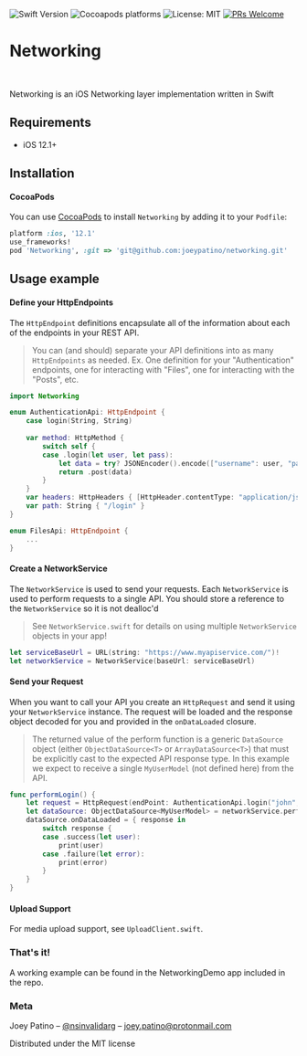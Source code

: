 ![Swift Version](https://img.shields.io/badge/Swift-5.0-blue)
![Cocoapods platforms](https://img.shields.io/badge/platform-iOS-red)
![License: MIT](https://img.shields.io/badge/License-MIT-blue.svg)
[![PRs Welcome](https://img.shields.io/badge/PRs-welcome-brightgreen.svg)](http://makeapullrequest.com)

# Networking
<br />
<p align="left">
    Networking is an iOS Networking layer implementation written in Swift
</p>

## Requirements

- iOS 12.1+

## Installation

#### CocoaPods
You can use [CocoaPods](http://cocoapods.org/) to install `Networking` by adding it to your `Podfile`:

```ruby
platform :ios, '12.1'
use_frameworks!
pod 'Networking', :git => 'git@github.com:joeypatino/networking.git'
```

## Usage example

#### Define your HttpEndpoints

The `HttpEndpoint` definitions encapsulate all of the information about each of the endpoints in your REST API.   

> You can (and should) separate your API definitions into as many `HttpEndpoints` as needed. 
Ex. One definition for your "Authentication" endpoints, one for interacting with "Files", one for interacting with 
the "Posts", etc.

``` swift
import Networking

enum AuthenticationApi: HttpEndpoint {
    case login(String, String)
    
    var method: HttpMethod {
        switch self {
        case .login(let user, let pass):
            let data = try? JSONEncoder().encode(["username": user, "password": pass])
            return .post(data)
        }
    }
    var headers: HttpHeaders { [HttpHeader.contentType: "application/json"] }
    var path: String { "/login" }
}

enum FilesApi: HttpEndpoint {
    ...
}
```

#### Create a NetworkService

The `NetworkService` is used to send your requests. Each `NetworkService` is used to perform requests to a single 
API. You should store a reference to the `NetworkService` so it is not dealloc'd

> See `NetworkService.swift` for details on using multiple `NetworkService` objects in your app!  
 
``` swift
let serviceBaseUrl = URL(string: "https://www.myapiservice.com/")!
let networkService = NetworkService(baseUrl: serviceBaseUrl)
```

#### Send your Request

When you want to call your API you create an `HttpRequest` and send it using your `NetworkService` instance. The 
request will be loaded and the response object decoded for you and provided in the `onDataLoaded` closure. 

> The returned value of the perform function is a generic `DataSource` object (either `ObjectDataSource<T>` or 
`ArrayDataSource<T>`) that must be explicitly cast to the expected API response type. In this example we 
expect to receive a single `MyUserModel` (not defined here) from the API.

``` swift
func performLogin() {
    let request = HttpRequest(endPoint: AuthenticationApi.login("john", "123456"))
    let dataSource: ObjectDataSource<MyUserModel> = networkService.perform(request)
    dataSource.onDataLoaded = { response in
        switch response {
        case .success(let user):
            print(user)
        case .failure(let error):
            print(error)
        }
    }
}
```
#### Upload Support

For media upload support, see `UploadClient.swift`.

### That's it!

A working example can be found in the NetworkingDemo app included in the repo.

### Meta

Joey Patino – [@nsinvalidarg](https://twitter.com/nsinvalidarg) – joey.patino@protonmail.com

Distributed under the MIT license

